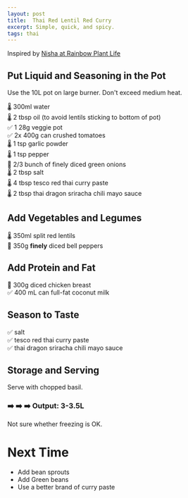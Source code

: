 ```yaml
---
layout: post
title:  Thai Red Lentil Red Curry
excerpt: Simple, quick, and spicy.
tags: thai
---
```

Inspired by [Nisha at Rainbow Plant Life](https://rainbowplantlife.com/vegan-red-lentil-curry/)

## Put Liquid and Seasoning in the Pot
Use the 10L pot on large burner. Don't exceed medium heat.

🌡️ 300ml water  
🌡️ 2 tbsp oil (to avoid lentils sticking to bottom of pot)  
✅ 1 28g veggie pot  
✅ 2x 400g can crushed tomatoes  
🌡️ 1 tsp garlic powder  
🌡️ 1 tsp pepper  
🔪 2/3 bunch of finely diced green onions  
🌡️ 2 tbsp salt  
🌡️ 4 tbsp tesco red thai curry paste  
🌡️ 2 tbsp thai dragon sriracha chili mayo sauce  

## Add Vegetables and Legumes
🌡️ 350ml split red lentils  
🔪 350g **finely** diced bell peppers  

## Add Protein and Fat
🔪 300g diced chicken breast  
✅ 400 mL can full-fat coconut milk  

## Season to Taste
✅ salt  
✅ tesco red thai curry paste  
✅ thai dragon sriracha chili mayo sauce  

## Storage and Serving

Serve with chopped basil.

### ➡️ ➡️ ➡️ Output: 3-3.5L

Not sure whether freezing is OK.

# Next Time
- Add bean sprouts
- Add Green beans
- Use a better brand of curry paste
